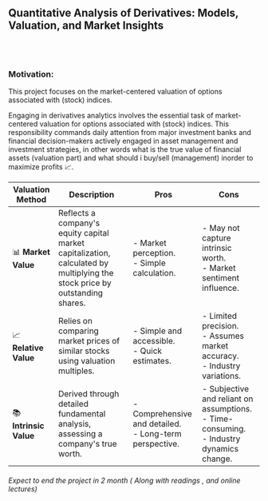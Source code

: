 ## Quantitative Analysis of Derivatives: Models, Valuation, and Market Insights
  
    
      
<BR><BR>     
### Motivation:

This project focuses on the market-centered valuation of options associated with (stock) indices.

Engaging in derivatives analytics involves the essential task of market-centered valuation for options associated with (stock) indices. This responsibility commands daily attention from major investment banks and financial decision-makers actively engaged in asset management and investment strategies, in other words what is the true value of financial assets (valuation part) and what should i buy/sell (management) inorder to maximize profits 📈.

| **Valuation Method**   | **Description**                                                                                                   | **Pros**                                     | **Cons**                                     |
|-----------------------|-------------------------------------------------------------------------------------------------------------------|-----------------------------------------------|-----------------------------------------------|
| 📊 **Market Value**    | Reflects a company's equity capital market capitalization, calculated by multiplying the stock price by outstanding shares. | - Market perception.<br>- Simple calculation. | - May not capture intrinsic worth.<br>- Market sentiment influence.                     |
| 📈 **Relative Value**  | Relies on comparing market prices of similar stocks using valuation multiples.                                       | - Simple and accessible.<br>- Quick estimates. | - Limited precision.<br>- Assumes market accuracy.<br>- Industry variations.                |
| 📚 **Intrinsic Value** | Derived through detailed fundamental analysis, assessing a company's true worth.                                      | - Comprehensive and detailed.<br>- Long-term perspective. | - Subjective and reliant on assumptions.<br>- Time-consuming.<br>- Industry dynamics change. |


###### Expect to end the project in 2 month ( Along with readings , and online lectures)
